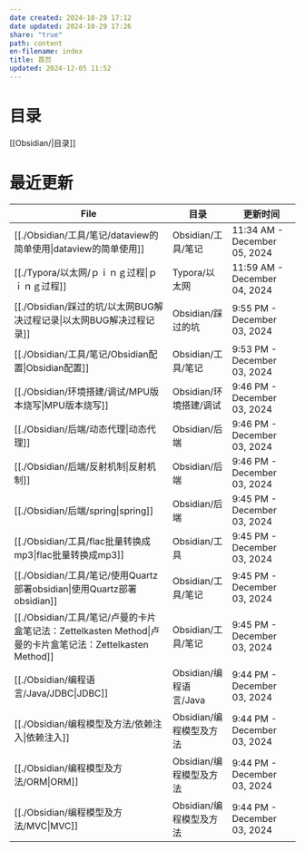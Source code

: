 ```yaml
---
date created: 2024-10-29 17:12
date updated: 2024-10-29 17:26
share: "true"
path: content
en-filename: index
title: 首页
updated: 2024-12-05 11:52
---
```


# 目录

[[Obsidian/|目录]]

# 最近更新

| File                                                                               | 目录                 | 更新时间                         |
| ---------------------------------------------------------------------------------- | ------------------ | ---------------------------- |
| [[./Obsidian/工具/笔记/dataview的简单使用\|dataview的简单使用]]                                 | Obsidian/工具/笔记     | 11:34 AM - December 05, 2024 |
| [[./Typora/以太网/ｐｉｎｇ过程\|ｐｉｎｇ过程]]                                                   | Typora/以太网         | 11:59 AM - December 04, 2024 |
| [[./Obsidian/踩过的坑/以太网BUG解决过程记录\|以太网BUG解决过程记录]]                                    | Obsidian/踩过的坑      | 9:55 PM - December 03, 2024  |
| [[./Obsidian/工具/笔记/Obsidian配置\|Obsidian配置]]                                       | Obsidian/工具/笔记     | 9:53 PM - December 03, 2024  |
| [[./Obsidian/环境搭建/调试/MPU版本烧写\|MPU版本烧写]]                                           | Obsidian/环境搭建/调试   | 9:46 PM - December 03, 2024  |
| [[./Obsidian/后端/动态代理\|动态代理]]                                                      | Obsidian/后端        | 9:46 PM - December 03, 2024  |
| [[./Obsidian/后端/反射机制\|反射机制]]                                                      | Obsidian/后端        | 9:46 PM - December 03, 2024  |
| [[./Obsidian/后端/spring\|spring]]                                                  | Obsidian/后端        | 9:45 PM - December 03, 2024  |
| [[./Obsidian/工具/flac批量转换成mp3\|flac批量转换成mp3]]                                      | Obsidian/工具        | 9:45 PM - December 03, 2024  |
| [[./Obsidian/工具/笔记/使用Quartz部署obsidian\|使用Quartz部署obsidian]]                       | Obsidian/工具/笔记     | 9:45 PM - December 03, 2024  |
| [[./Obsidian/工具/笔记/卢曼的卡片盒笔记法：Zettelkasten Method\|卢曼的卡片盒笔记法：Zettelkasten Method]] | Obsidian/工具/笔记     | 9:45 PM - December 03, 2024  |
| [[./Obsidian/编程语言/Java/JDBC\|JDBC]]                                               | Obsidian/编程语言/Java | 9:44 PM - December 03, 2024  |
| [[./Obsidian/编程模型及方法/依赖注入\|依赖注入]]                                                 | Obsidian/编程模型及方法   | 9:44 PM - December 03, 2024  |
| [[./Obsidian/编程模型及方法/ORM\|ORM]]                                                   | Obsidian/编程模型及方法   | 9:44 PM - December 03, 2024  |
| [[./Obsidian/编程模型及方法/MVC\|MVC]]                                                   | Obsidian/编程模型及方法   | 9:44 PM - December 03, 2024  |

